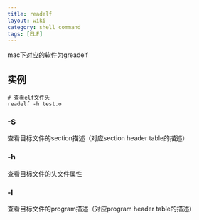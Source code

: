```yaml
---
title: readelf
layout: wiki
category: shell command
tags: [ELF]
---
```


mac下对应的软件为greadelf

## 实例

```
# 查看elf文件头
readelf -h test.o
```

### -S

查看目标文件的section描述（对应section header table的描述）

### -h

查看目标文件的头文件属性

### -l

查看目标文件的program描述（对应program header table的描述）